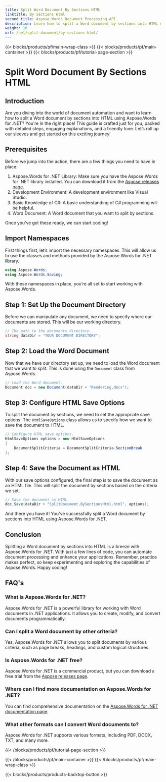 ```yaml
---
title: Split Word Document By Sections HTML
linktitle: By Sections Html
second_title: Aspose.Words Document Processing API
description: Learn how to split a Word document by sections into HTML using Aspose.Words for .NET with this detailed, step-by-step guide.
weight: 10
url: /net/split-document/by-sections-html/
---
```


{{< blocks/products/pf/main-wrap-class >}}
{{< blocks/products/pf/main-container >}}
{{< blocks/products/pf/tutorial-page-section >}}

# Split Word Document By Sections HTML

## Introduction

Are you diving into the world of document automation and want to learn how to split a Word document by sections into HTML using Aspose.Words for .NET? You're in the right place! This guide is crafted just for you, packed with detailed steps, engaging explanations, and a friendly tone. Let’s roll up our sleeves and get started on this exciting journey!

## Prerequisites

Before we jump into the action, there are a few things you need to have in place:

1. Aspose.Words for .NET Library: Make sure you have the Aspose.Words for .NET library installed. You can download it from the [Aspose releases page](https://releases.aspose.com/words/net/).
2. Development Environment: A development environment like Visual Studio.
3. Basic Knowledge of C#: A basic understanding of C# programming will be helpful.
4. Word Document: A Word document that you want to split by sections.

Once you’ve got these ready, we can start coding!

## Import Namespaces

First things first, let’s import the necessary namespaces. This will allow us to use the classes and methods provided by the Aspose.Words for .NET library.

```csharp
using Aspose.Words;
using Aspose.Words.Saving;
```

With these namespaces in place, you’re all set to start working with Aspose.Words.

## Step 1: Set Up the Document Directory

Before we can manipulate any document, we need to specify where our documents are stored. This will be our working directory.

```csharp
// The path to the documents directory.
string dataDir = "YOUR DOCUMENT DIRECTORY";
```

## Step 2: Load the Word Document

Now that we have our directory set up, we need to load the Word document that we want to split. This is done using the `Document` class from Aspose.Words.

```csharp
// Load the Word document.
Document doc = new Document(dataDir + "Rendering.docx");
```

## Step 3: Configure HTML Save Options

To split the document by sections, we need to set the appropriate save options. The `HtmlSaveOptions` class allows us to specify how we want to save the document to HTML.

```csharp
// Configure HTML save options.
HtmlSaveOptions options = new HtmlSaveOptions
{
    DocumentSplitCriteria = DocumentSplitCriteria.SectionBreak
};
```

## Step 4: Save the Document as HTML

With our save options configured, the final step is to save the document as an HTML file. This will split the document by sections based on the criteria we set.

```csharp
// Save the document as HTML.
doc.Save(dataDir + "SplitDocument.BySectionsHtml.html", options);
```

And there you have it! You've successfully split a Word document by sections into HTML using Aspose.Words for .NET.

## Conclusion

Splitting a Word document by sections into HTML is a breeze with Aspose.Words for .NET. With just a few lines of code, you can automate document processing and enhance your applications. Remember, practice makes perfect, so keep experimenting and exploring the capabilities of Aspose.Words. Happy coding!

## FAQ's

### What is Aspose.Words for .NET?

Aspose.Words for .NET is a powerful library for working with Word documents in .NET applications. It allows you to create, modify, and convert documents programmatically.

### Can I split a Word document by other criteria?

Yes, Aspose.Words for .NET allows you to split documents by various criteria, such as page breaks, headings, and custom logical structures.

### Is Aspose.Words for .NET free?

Aspose.Words for .NET is a commercial product, but you can download a free trial from the [Aspose releases page](https://releases.aspose.com/).

### Where can I find more documentation on Aspose.Words for .NET?

You can find comprehensive documentation on the [Aspose.Words for .NET documentation page](https://reference.aspose.com/words/net/).

### What other formats can I convert Word documents to?

Aspose.Words for .NET supports various formats, including PDF, DOCX, TXT, and many more.

{{< /blocks/products/pf/tutorial-page-section >}}

{{< /blocks/products/pf/main-container >}}
{{< /blocks/products/pf/main-wrap-class >}}

{{< blocks/products/products-backtop-button >}}
